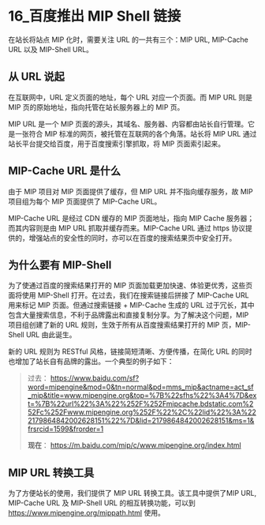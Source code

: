 # 16_百度推出 MIP Shell 链接

在站长将站点 MIP 化时，需要关注 URL 的一共有三个：MIP URL, MIP-Cache URL 以及 MIP-Shell URL。

## 从 URL 说起

在互联网中，URL 定义页面的地址，每个 URL 对应一个页面。而 MIP URL 则是 MIP 页的原始地址，指向托管在站长服务器上的 MIP 页。

MIP URL 是一个 MIP 页面的源头，其域名、服务器、内容都由站长自行管理。它是一张符合 MIP 标准的网页，被托管在互联网的各个角落。站长将 MIP URL 通过站长平台提交给百度，用于百度搜索引擎抓取，将 MIP 页面索引起来。

## MIP-Cache URL 是什么

由于 MIP 项目对 MIP 页面提供了缓存，但 MIP URL 并不指向缓存服务，故 MIP 项目组为每个 MIP 页面提供了 MIP-Cache URL。

MIP-Cache URL 是经过 CDN 缓存的 MIP 页面地址，指向 MIP Cache 服务器；而其内容则是由 MIP URL 抓取并缓存而来。MIP-Cache URL 通过 https 协议提供的，增强站点的安全性的同时，亦可以在百度的搜索结果页中安全打开。

## 为什么要有 MIP-Shell

为了使通过百度的搜索结果打开的 MIP 页面加载更加快速、体验更优秀，这些页面将使用 MIP-Shell 打开。在过去，我们在搜索链接后拼接了 MIP-Cache URL 用来标记 MIP 页面。但通过搜索链接 + MIP-Cache 生成的 URL 过于冗长，其中包含大量搜索信息，不利于品牌露出和直接复制分享。为了解决这个问题，MIP 项目组创建了新的 URL 规则，生效于所有从百度搜索结果打开的 MIP 页，MIP-Shell URL 由此诞生。

新的 URL 规则为 RESTful 风格，链接简短清晰、方便传播，在简化 URL 的同时也增加了站长自有品牌的露出。一个典型的例子如下：

> 过去：
> https://www.baidu.com/sf?word=mipengine&mod=0&tn=normal&pd=mms_mip&actname=act_sf_mip&title=www.mipengine.org&top=%7B%22sfhs%22%3A4%7D&ext=%7B%22url%22%3A%22%252F%252Fmipcache.bdstatic.com%252Fc%252Fwww.mipengine.org%252F%22%2C%22lid%22%3A%222179864842002628151%22%7D&lid=2179864842002628151&ms=1&frsrcid=1599&frorder=1
>
> **现在**：
> https://m.baidu.com/mip/c/www.mipengine.org/index.html

## MIP URL 转换工具

为了方便站长的使用，我们提供了 MIP URL 转换工具。该工具中提供了MIP URL, MIP-Cache URL 及 MIP-Shell URL 的相互转换功能，可以到 https://www.mipengine.org/mippath.html 使用。
